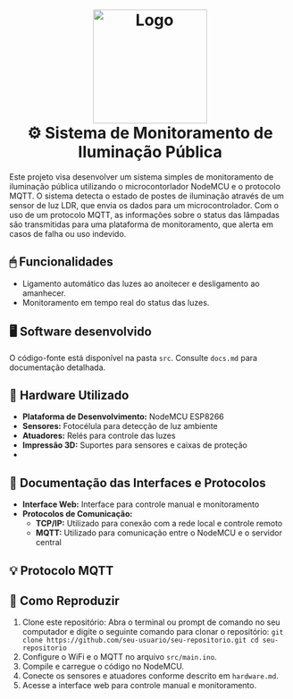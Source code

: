   <h1 align="center" id="project_name">
  <img src="https://github.com/user-attachments/assets/b2d46483-62ba-4f6b-a25e-000a550c525e" alt="Logo" width="204px">
  <br>
  ⚙ Sistema de Monitoramento de Iluminação Pública  
  <br> </h1>
Este projeto visa desenvolver um sistema simples de monitoramento de iluminação pública utilizando o microcontorlador NodeMCU e o protocolo MQTT. O sistema detecta o estado de postes de iluminação através de um sensor de luz LDR, que envia os dados para um microcontrolador. Com o uso de um protocolo MQTT, as informações sobre o status das lâmpadas são transmitidas para uma plataforma de monitoramento, que alerta em casos de falha ou uso indevido. 

## 🖱 Funcionalidades
- Ligamento automático das luzes ao anoitecer e desligamento ao amanhecer.
- Monitoramento em tempo real do status das luzes.

## 🖥 Software desenvolvido 
O código-fonte está disponível na pasta `src`. Consulte `docs.md` para documentação detalhada.

## 🔌 Hardware Utilizado

- **Plataforma de Desenvolvimento:** NodeMCU ESP8266
- **Sensores:** Fotocélula para detecção de luz ambiente
- **Atuadores:** Relés para controle das luzes
- **Impressão 3D:** Suportes para sensores e caixas de proteção
- 
## 📁 Documentação das Interfaces e Protocolos

- **Interface Web:** Interface para controle manual e monitoramento
- **Protocolos de Comunicação:** 
  - **TCP/IP:** Utilizado para conexão com a rede local e controle remoto
  - **MQTT:** Utilizado para comunicação entre o NodeMCU e o servidor central
 
## 💡 Protocolo MQTT


## 📌 Como Reproduzir 

1. Clone este repositório: Abra o terminal ou prompt de comando no seu computador e digite o seguinte comando para clonar o repositório:
   `git clone https://github.com/seu-usuario/seu-repositorio.git
cd seu-repositorio
`
3. Configure o WiFi e o MQTT no arquivo `src/main.ino`.
4. Compile e carregue o código no NodeMCU.
5. Conecte os sensores e atuadores conforme descrito em `hardware.md`.
6. Acesse a interface web para controle manual e monitoramento.



